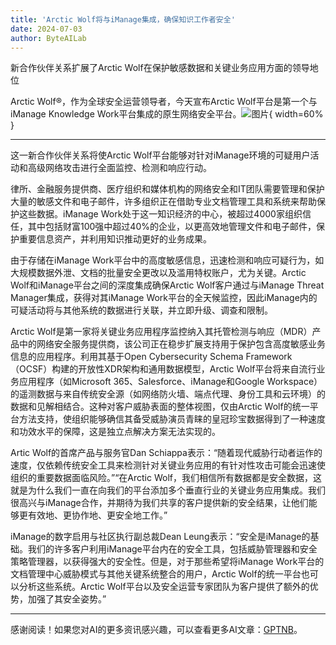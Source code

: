 ```yaml
---
title: 'Arctic Wolf将与iManage集成，确保知识工作者安全'
date: 2024-07-03
author: ByteAILab
---
```


新合作伙伴关系扩展了Arctic Wolf在保护敏感数据和关键业务应用方面的领导地位

Arctic Wolf®，作为全球安全运营领导者，今天宣布Arctic Wolf平台是第一个与iManage Knowledge Work平台集成的原生网络安全平台。![图片](https://ai-techpark.com/wp-content/uploads/2024/07/Arctic-Wolf-960x540.jpg){ width=60% }

---
这一新合作伙伴关系将使Arctic Wolf平台能够对针对iManage环境的可疑用户活动和高级网络攻击进行全面监控、检测和响应行动。

律所、金融服务提供商、医疗组织和媒体机构的网络安全和IT团队需要管理和保护大量的敏感文件和电子邮件，许多组织正在借助专业文档管理工具和系统来帮助保护这些数据。iManage Work处于这一知识经济的中心，被超过4000家组织信任，其中包括财富100强中超过40%的企业，以更高效地管理文件和电子邮件，保护重要信息资产，并利用知识推动更好的业务成果。

由于存储在iManage Work平台中的高度敏感信息，迅速检测和响应可疑行为，如大规模数据外泄、文档的批量安全更改以及滥用特权账户，尤为关键。Arctic Wolf和iManage平台之间的深度集成确保Arctic Wolf客户通过与iManage Threat Manager集成，获得对其iManage Work平台的全天候监控，因此iManage内的可疑活动将与其他系统的数据进行关联，并立即升级、调查和限制。

Arctic Wolf是第一家将关键业务应用程序监控纳入其托管检测与响应（MDR）产品中的网络安全服务提供商，该公司正在稳步扩展支持用于保护包含高度敏感业务信息的应用程序。利用其基于Open Cybersecurity Schema Framework（OCSF）构建的开放性XDR架构和通用数据模型，Arctic Wolf平台将来自流行业务应用程序（如Microsoft 365、Salesforce、iManage和Google Workspace）的遥测数据与来自传统安全源（如网络防火墙、端点代理、身份工具和云环境）的数据和见解相结合。这种对客户威胁表面的整体视图，仅由Arctic Wolf的统一平台方法支持，使组织能够确信其备受威胁演员青睐的皇冠珍宝数据得到了一种速度和功效水平的保障，这是独立点解决方案无法实现的。

Artic Wolf的首席产品与服务官Dan Schiappa表示：“随着现代威胁行动者运作的速度，仅依赖传统安全工具来检测针对关键业务应用的有针对性攻击可能会迅速使组织的重要数据面临风险。”“在Arctic Wolf，我们相信所有数据都是安全数据，这就是为什么我们一直在向我们的平台添加多个垂直行业的关键业务应用集成。我们很高兴与iManage合作，并期待为我们共享的客户提供新的安全结果，让他们能够更有效地、更协作地、更安全地工作。”

iManage的数字启用与社区执行副总裁Dean Leung表示：“安全是iManage的基础。我们的许多客户利用iManage平台内在的安全工具，包括威胁管理器和安全策略管理器，以获得强大的安全性。但是，对于那些希望将iManage Work平台的文档管理中心威胁模式与其他关键系统整合的用户，Arctic Wolf的统一平台也可以分析这些系统。Arctic Wolf平台以及安全运营专家团队为客户提供了额外的优势，加强了其安全姿势。”

---
感谢阅读！如果您对AI的更多资讯感兴趣，可以查看更多AI文章：[GPTNB](https://gptnb.com)。